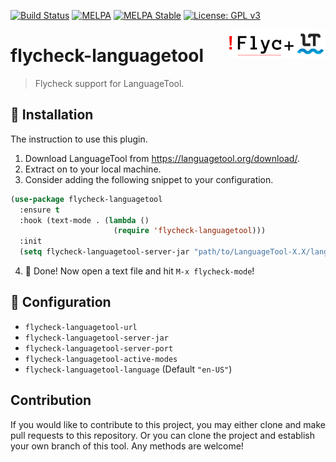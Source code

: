 [![Build Status](https://travis-ci.com/emacs-languagetool/flycheck-languagetool.svg?branch=master)](https://travis-ci.com/emacs-languagetool/flycheck-languagetool)
[![MELPA](https://melpa.org/packages/flycheck-languagetool-badge.svg)](https://melpa.org/#/flycheck-languagetool)
[![MELPA Stable](https://stable.melpa.org/packages/flycheck-languagetool-badge.svg)](https://stable.melpa.org/#/flycheck-languagetool)
[![License: GPL v3](https://img.shields.io/badge/License-GPL%20v3-blue.svg)](https://www.gnu.org/licenses/gpl-3.0)

<img align="right" src="./etc/logo.png" with="153" height="46">

# flycheck-languagetool
> Flycheck support for LanguageTool.

## :floppy_disk: Installation

The instruction to use this plugin.

1. Download LanguageTool from https://languagetool.org/download/.
2. Extract on to your local machine.
3. Consider adding the following snippet to your configuration.

```el
(use-package flycheck-languagetool
  :ensure t
  :hook (text-mode . (lambda ()
                       (require 'flycheck-languagetool)))
  :init
  (setq flycheck-languagetool-server-jar "path/to/LanguageTool-X.X/languagetool-server.jar"))
```

4. :tada: Done! Now open a text file and hit `M-x flycheck-mode`!

## :wrench: Configuration

* `flycheck-languagetool-url`
* `flycheck-languagetool-server-jar`
* `flycheck-languagetool-server-port`
* `flycheck-languagetool-active-modes`
* `flycheck-languagetool-language` (Default `"en-US"`)

## Contribution

If you would like to contribute to this project, you may either
clone and make pull requests to this repository. Or you can
clone the project and establish your own branch of this tool.
Any methods are welcome!
